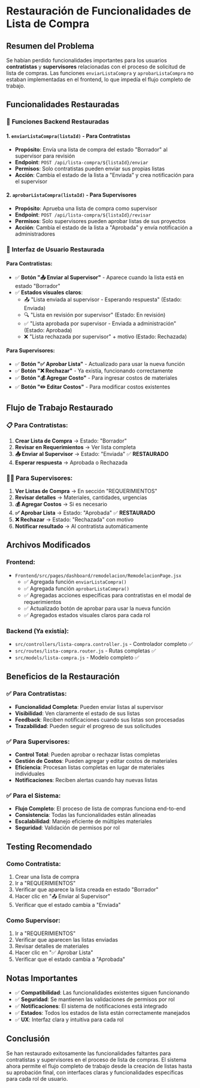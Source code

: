 # Restauración de Funcionalidades de Lista de Compra

## Resumen del Problema

Se habían perdido funcionalidades importantes para los usuarios **contratistas** y **supervisores** relacionadas con el proceso de solicitud de lista de compras. Las funciones `enviarListaCompra` y `aprobarListaCompra` no estaban implementadas en el frontend, lo que impedía el flujo completo de trabajo.

## Funcionalidades Restauradas

### 🔧 **Funciones Backend Restauradas**

#### 1. **`enviarListaCompra(listaId)`** - Para Contratistas
- **Propósito**: Envía una lista de compra del estado "Borrador" al supervisor para revisión
- **Endpoint**: `POST /api/lista-compra/${listaId}/enviar`
- **Permisos**: Solo contratistas pueden enviar sus propias listas
- **Acción**: Cambia el estado de la lista a "Enviada" y crea notificación para el supervisor

#### 2. **`aprobarListaCompra(listaId)`** - Para Supervisores
- **Propósito**: Aprueba una lista de compra como supervisor
- **Endpoint**: `POST /api/lista-compra/${listaId}/revisar`
- **Permisos**: Solo supervisores pueden aprobar listas de sus proyectos
- **Acción**: Cambia el estado de la lista a "Aprobada" y envía notificación a administradores

### 🎨 **Interfaz de Usuario Restaurada**

#### **Para Contratistas:**
- ✅ **Botón "📤 Enviar al Supervisor"** - Aparece cuando la lista está en estado "Borrador"
- ✅ **Estados visuales claros**:
  - 📤 "Lista enviada al supervisor - Esperando respuesta" (Estado: Enviada)
  - 🔍 "Lista en revisión por supervisor" (Estado: En revisión)
  - ✅ "Lista aprobada por supervisor - Enviada a administración" (Estado: Aprobada)
  - ❌ "Lista rechazada por supervisor" + motivo (Estado: Rechazada)

#### **Para Supervisores:**
- ✅ **Botón "✅ Aprobar Lista"** - Actualizado para usar la nueva función
- ✅ **Botón "❌ Rechazar"** - Ya existía, funcionando correctamente
- ✅ **Botón "💰 Agregar Costo"** - Para ingresar costos de materiales
- ✅ **Botón "✏️ Editar Costos"** - Para modificar costos existentes

## Flujo de Trabajo Restaurado

### 📋 **Para Contratistas:**
1. **Crear Lista de Compra** → Estado: "Borrador"
2. **Revisar en Requerimientos** → Ver lista completa
3. **📤 Enviar al Supervisor** → Estado: "Enviada" ✅ **RESTAURADO**
4. **Esperar respuesta** → Aprobada o Rechazada

### 👨‍💼 **Para Supervisores:**
1. **Ver Listas de Compra** → En sección "REQUERIMIENTOS"
2. **Revisar detalles** → Materiales, cantidades, urgencias
3. **💰 Agregar Costos** → Si es necesario
4. **✅ Aprobar Lista** → Estado: "Aprobada" ✅ **RESTAURADO**
5. **❌ Rechazar** → Estado: "Rechazada" con motivo
6. **Notificar resultado** → Al contratista automáticamente

## Archivos Modificados

### **Frontend:**
- `Frontend/src/pages/dashboard/remodelacion/RemodelacionPage.jsx`
  - ✅ Agregada función `enviarListaCompra()`
  - ✅ Agregada función `aprobarListaCompra()`
  - ✅ Agregadas acciones específicas para contratistas en el modal de requerimientos
  - ✅ Actualizado botón de aprobar para usar la nueva función
  - ✅ Agregados estados visuales claros para cada rol

### **Backend (Ya existía):**
- `src/controllers/lista-compra.controller.js` - Controlador completo ✅
- `src/routes/lista-compra.router.js` - Rutas completas ✅
- `src/models/lista-compra.js` - Modelo completo ✅

## Beneficios de la Restauración

### ✅ **Para Contratistas:**
- **Funcionalidad Completa**: Pueden enviar listas al supervisor
- **Visibilidad**: Ven claramente el estado de sus listas
- **Feedback**: Reciben notificaciones cuando sus listas son procesadas
- **Trazabilidad**: Pueden seguir el progreso de sus solicitudes

### ✅ **Para Supervisores:**
- **Control Total**: Pueden aprobar o rechazar listas completas
- **Gestión de Costos**: Pueden agregar y editar costos de materiales
- **Eficiencia**: Procesan listas completas en lugar de materiales individuales
- **Notificaciones**: Reciben alertas cuando hay nuevas listas

### ✅ **Para el Sistema:**
- **Flujo Completo**: El proceso de lista de compras funciona end-to-end
- **Consistencia**: Todas las funcionalidades están alineadas
- **Escalabilidad**: Manejo eficiente de múltiples materiales
- **Seguridad**: Validación de permisos por rol

## Testing Recomendado

### **Como Contratista:**
1. Crear una lista de compra
2. Ir a "REQUERIMIENTOS"
3. Verificar que aparece la lista creada en estado "Borrador"
4. Hacer clic en "📤 Enviar al Supervisor"
5. Verificar que el estado cambia a "Enviada"

### **Como Supervisor:**
1. Ir a "REQUERIMIENTOS"
2. Verificar que aparecen las listas enviadas
3. Revisar detalles de materiales
4. Hacer clic en "✅ Aprobar Lista"
5. Verificar que el estado cambia a "Aprobada"

## Notas Importantes

- ✅ **Compatibilidad**: Las funcionalidades existentes siguen funcionando
- ✅ **Seguridad**: Se mantienen las validaciones de permisos por rol
- ✅ **Notificaciones**: El sistema de notificaciones está integrado
- ✅ **Estados**: Todos los estados de lista están correctamente manejados
- ✅ **UX**: Interfaz clara y intuitiva para cada rol

## Conclusión

Se han restaurado exitosamente las funcionalidades faltantes para contratistas y supervisores en el proceso de lista de compras. El sistema ahora permite el flujo completo de trabajo desde la creación de listas hasta su aprobación final, con interfaces claras y funcionalidades específicas para cada rol de usuario.

